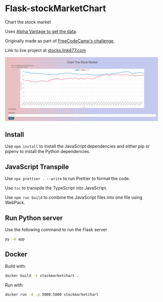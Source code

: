 # Flask-stockMarketChart

Chart the stock market

Uses [Alpha Vantage to get the data](https://www.alphavantage.co/documentation/).

Originally made as part of [FreeCodeCamp's challenge](https://www.freecodecamp.org/learn/coding-interview-prep/take-home-projects/chart-the-stock-market).

Link to live project at [stocks.link477.com](https://stocks.link477.com/)

![Finished stock market chart](ChartTheStockMarket.jpg)

## Install

Use `npm install` to install the JavaScript dependencies and either pip or pipenv to install the Python dependencies.

## JavaScript Transpile

Use `npx prettier . --write` to run Prettier to format the code.

Use `tsc` to transpile the TypeScript into JavaScript.

Use `npm run build` to combine the JavaScript files into one file using WebPack.

<!-- To minify the JavaScript I used [the JavaScript minifier](https://www.toptal.com/developers/javascript-minifier) -->

## Run Python server

Use the following command to run the Flask server

```bash
py -m app
```

## Docker

Build with:

```bash
docker build -t stockmarketchart .
```

Run with:

```bash
docker run -d -p 5000:5000 stockmarketchart
```
